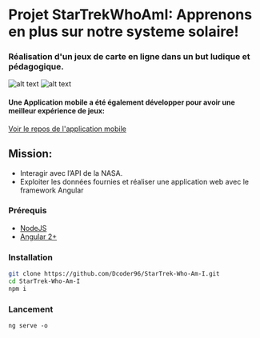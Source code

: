 # Projet StarTrekWhoAmI:  Apprenons en plus sur notre systeme solaire!

### Réalisation d'un jeux de carte en ligne dans un but ludique et pédagogique.

![alt text](https://i.postimg.cc/NfCQTBvD/img1.jpg)
![alt text](https://i.postimg.cc/ZqMfFsK1/img2.jpg)

#### Une Application mobile a été également développer pour avoir une meilleur expérience de jeux:


[Voir le repos de l'application mobile ](https://github.com/Dcoder96/StarTrek-Who-Am-I-App)


## Mission:

- Interagir avec l’API de la NASA.
- Exploiter les données fournies et réaliser une application web avec le framework Angular
 
### Prérequis
* [NodeJS](https://nodejs.org/)
* [Angular 2+](https://angular.io/)

### Installation

```bash
git clone https://github.com/Dcoder96/StarTrek-Who-Am-I.git
cd StarTrek-Who-Am-I
npm i
```

### Lancement

`ng serve -o`